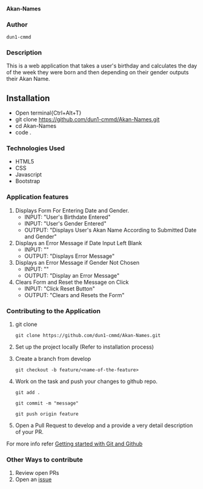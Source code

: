 #### Akan-Names

### Author

```dun1-cmmd```

### Description

This is a web application that takes a user's birthday and calculates the day of the week they were born and then depending on their gender outputs their Akan Name.

## Installation

  - Open terminal{Ctrl+Alt+T}
  - git clone https://github.com/dun1-cmmd/Akan-Names.git
  - cd Akan-Names
  - code .

### Technologies Used

  - HTML5
  - CSS
  - Javascript
  - Bootstrap


### Application features

  1. Displays Form For Entering Date and Gender.
      - INPUT: "User's Birthdate Entered"
      - INPUT: "User's Gender Entered"
      - OUTPUT: "Displays User's Akan Name According to Submitted Date and Gender"
  2. Displays an Error Message if Date Input Left Blank
      - INPUT: ""
      - OUTPUT: "Displays Error Message"
  3. Displays an Error Message if Gender Not Chosen
      - INPUT: "" 
      - OUTPUT: "Display an Error Message" 
   4. Clears Form and Reset the Message on Click
      - INPUT: "Click Reset Button" 
      - OUTPUT: "Clears and Resets the Form"

### Contributing to the Application
1. git clone
   
   ``` git clone https://github.com/dun1-cmmd/Akan-Names.git ```

2. Set up the project locally (Refer to installation process)


3. Create a branch from develop

   ``` git checkout -b feature/<name-of-the-feature> ```
   

4. Work on the task and push your changes to github repo.

   
   ``` git add . ```

   ``` git commit -m "message" ```



   ``` git push origin feature ```
   

5. Open a Pull Request to develop and a provide a very detail description of your PR.

  For more info refer [Getting started with Git and Github](https://towardsdatascience.com/getting-started-with-git-and-github-6fcd0f2d4ac6)


### Other Ways to contribute

  1. Review open PRs
  2. Open an [issue](https://help.github.com/en/articles/about-issues)

